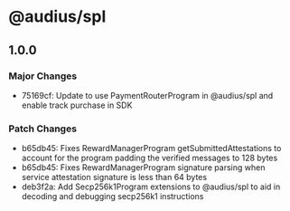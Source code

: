 # @audius/spl

## 1.0.0

### Major Changes

- 75169cf: Update to use PaymentRouterProgram in @audius/spl and enable track purchase in SDK

### Patch Changes

- b65db45: Fixes RewardManagerProgram getSubmittedAttestations to account for the program padding the verified messages to 128 bytes
- b65db45: Fixes RewardManagerProgram signature parsing when service attestation signature is less than 64 bytes
- deb3f2a: Add Secp256k1Program extensions to @audius/spl to aid in decoding and debugging secp256k1 instructions
